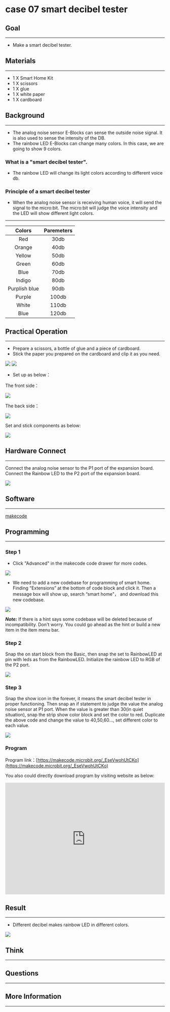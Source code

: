 # case 07 smart decibel tester

## Goal
---

- Make a smart decibel tester.

## Materials
---

- 1 X Smart Home Kit
- 1 X scissors
- 1 X glue
- 1 X white paper
- 1 X cardboard

## Background
---

- The analog noise sensor E-Blocks can sense the outside noise signal. It is also used to sense the intensity of the DB.
- The rainbow LED E-Blocks can change many colors. In this case, we are going to show 9 colors.

### What is a "smart decibel tester". 

- The rainbow LED will change its light colors according to different voice db.

### Principle of a smart decibel tester

- When the analog noise sensor is receiving human voice, it will send the signal to the micro:bit. The micro:bit will judge the voice intensity and the LED will show different light colors. 

---

Colors | Paremeters 
:-: | :-: 
Red|30db
Orange|40db
Yellow|50db
Green|60db
Blue|70db
Indigo|80db
Purplish blue|90db
Purple|100db
White|110db
Blue|120db

## Practical Operation
---

- Prepare a scissors, a bottle of glue and a piece of cardboard.
- Stick the paper you prepared on the cardboard and clip it as you need.

![](./images/iNQDeE5.jpg)
![](./images/lPcTNho.jpg)

- Set up as below：

The front side：

![](./images/DU35Etf.jpg)


The back side：

![](./images/T9ucg1r.jpg)

Set and stick components as below:

![](./images/MMB2HnH.jpg)


## Hardware Connect
---
Connect the analog noise sensor to the P1 port of the expansion board.
Connect the Rainbow LED to the P2 port of the expansion board.

![](./images/O4eOdnZ.jpg)

## Software
---
[makecode](https://makecode.microbit.org/#)
 

## Programming
---
### Step 1

- Click "Advanced" in the makecode code drawer for more codes.

![](./images/2qCyzQ7.png)

- We need to add a new codebase for programming of smart home. Finding “Extensions” at the bottom of code block and click it. Then a message box will show up, search “smart home"， and download this new codebase.

![](./images/OY706rv.png)

***Note:*** If there is a hint says some codebase will be deleted because of incompatibility. Don't worry. You could go ahead as the hint or build a new item in the item menu bar.

### Step 2

Snap the on start block from the Basic, then snap the set to RainbowLED at pin with leds as from the RainbowLED. Initialize the rainbow LED to RGB of the P2 port.

![](./images/1912tDD.png)

### Step 3

Snap the show icon in the forever, it means the smart decibel tester in proper functioning.
Then snap an if statement to judge the value the analog noise sensor at P1 port.
When the value is greater than 30(in quiet situation), snap the strip show color block and set the color to red.
Duplicate the above code and change the value to 40,50,60..., set different color to each value.

![](./images/EdCZok5.png)



### Program

Program link：[https://makecode.microbit.org/_EseVwohUtCKo](https://makecode.microbit.org/_EseVwohUtCKo)

You also could directly download program by visiting website as below:

<div style="position:relative;height:0;padding-bottom:70%;overflow:hidden;"><iframe style="position:absolute;top:0;left:0;width:100%;height:100%;" src="https://makecode.microbit.org/#pub:_EseVwohUtCKo" frameborder="0" sandbox="allow-popups allow-forms allow-scripts allow-same-origin"></iframe></div>  

## Result
---

- Different decibel makes rainbow LED in different colors.

![](./images/q2sED7W.gif)

## Think
---



## Questions
---


## More Information 
---

